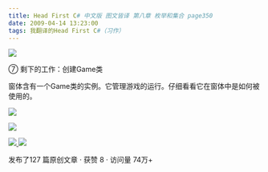 ```yaml
---
title: Head First C# 中文版 图文皆译 第八章 枚举和集合 page350
date: 2009-04-14 13:23:00
tags: 我翻译的Head First C#（习作）
---
```

![](https://p-blog.csdn.net/images/p_blog_csdn_net/cuipengfei1/EntryImages/20090414/2009-04-14_12-56-35.jpg)

⑦  剩下的工作：创建Game类

  

窗体含有一个Game类的实例。它管理游戏的运行。仔细看看它在窗体中是如何被使用的。

  

![](https://p-blog.csdn.net/images/p_blog_csdn_net/cuipengfei1/EntryImages/20090414/2009-04-14_12-59-17.jpg)

![](https://p-blog.csdn.net/images/p_blog_csdn_net/cuipengfei1/EntryImages/20090414/2009-04-14_13-03-38.jpg)



[ ![](https://profile.csdnimg.cn/5/2/5/3_cuipengfei1)
![](https://g.csdnimg.cn/static/user-reg-year/1x/11.png)
](https://blog.csdn.net/cuipengfei1)



发布了127 篇原创文章  ·  获赞 8  ·  访问量 74万+

